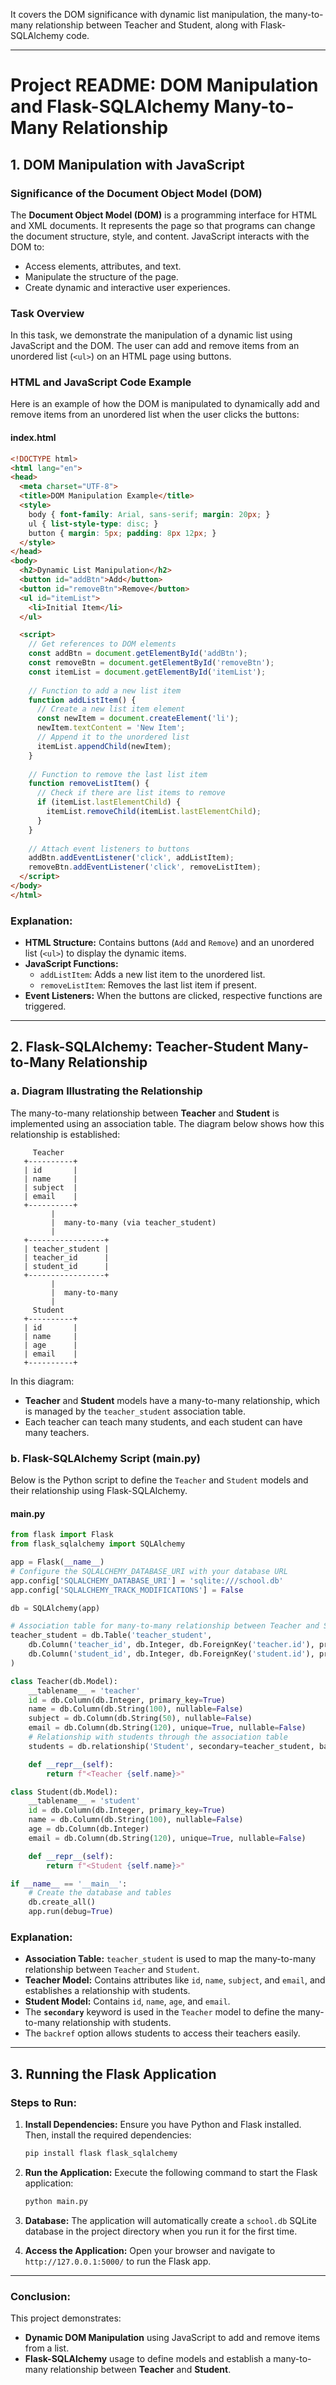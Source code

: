 It covers the DOM significance with dynamic list manipulation, the many-to-many relationship between Teacher and Student, along with Flask-SQLAlchemy code.

---

# **Project README: DOM Manipulation and Flask-SQLAlchemy Many-to-Many Relationship**

## **1. DOM Manipulation with JavaScript**

### **Significance of the Document Object Model (DOM)**

The **Document Object Model (DOM)** is a programming interface for HTML and XML documents. It represents the page so that programs can change the document structure, style, and content. JavaScript interacts with the DOM to:
- Access elements, attributes, and text.
- Manipulate the structure of the page.
- Create dynamic and interactive user experiences.

### **Task Overview**

In this task, we demonstrate the manipulation of a dynamic list using JavaScript and the DOM. The user can add and remove items from an unordered list (`<ul>`) on an HTML page using buttons.

### **HTML and JavaScript Code Example**

Here is an example of how the DOM is manipulated to dynamically add and remove items from an unordered list when the user clicks the buttons:

#### **index.html**
```html
<!DOCTYPE html>
<html lang="en">
<head>
  <meta charset="UTF-8">
  <title>DOM Manipulation Example</title>
  <style>
    body { font-family: Arial, sans-serif; margin: 20px; }
    ul { list-style-type: disc; }
    button { margin: 5px; padding: 8px 12px; }
  </style>
</head>
<body>
  <h2>Dynamic List Manipulation</h2>
  <button id="addBtn">Add</button>
  <button id="removeBtn">Remove</button>
  <ul id="itemList">
    <li>Initial Item</li>
  </ul>

  <script>
    // Get references to DOM elements
    const addBtn = document.getElementById('addBtn');
    const removeBtn = document.getElementById('removeBtn');
    const itemList = document.getElementById('itemList');
    
    // Function to add a new list item
    function addListItem() {
      // Create a new list item element
      const newItem = document.createElement('li');
      newItem.textContent = 'New Item';
      // Append it to the unordered list
      itemList.appendChild(newItem);
    }
    
    // Function to remove the last list item
    function removeListItem() {
      // Check if there are list items to remove
      if (itemList.lastElementChild) {
        itemList.removeChild(itemList.lastElementChild);
      }
    }
    
    // Attach event listeners to buttons
    addBtn.addEventListener('click', addListItem);
    removeBtn.addEventListener('click', removeListItem);
  </script>
</body>
</html>
```

### **Explanation:**
- **HTML Structure:** Contains buttons (`Add` and `Remove`) and an unordered list (`<ul>`) to display the dynamic items.
- **JavaScript Functions:**
  - `addListItem`: Adds a new list item to the unordered list.
  - `removeListItem`: Removes the last list item if present.
- **Event Listeners:** When the buttons are clicked, respective functions are triggered.

---

## **2. Flask-SQLAlchemy: Teacher-Student Many-to-Many Relationship**

### **a. Diagram Illustrating the Relationship**

The many-to-many relationship between **Teacher** and **Student** is implemented using an association table. The diagram below shows how this relationship is established:

```
     Teacher
   +----------+
   | id       |
   | name     |
   | subject  |
   | email    |
   +----------+
         |
         |  many-to-many (via teacher_student)
         |
   +-----------------+
   | teacher_student |
   | teacher_id      |
   | student_id      |
   +-----------------+
         |
         |  many-to-many
         |
     Student
   +----------+
   | id       |
   | name     |
   | age      |
   | email    |
   +----------+
```

In this diagram:
- **Teacher** and **Student** models have a many-to-many relationship, which is managed by the `teacher_student` association table.
- Each teacher can teach many students, and each student can have many teachers.

### **b. Flask-SQLAlchemy Script (main.py)**

Below is the Python script to define the `Teacher` and `Student` models and their relationship using Flask-SQLAlchemy.

#### **main.py**

```python
from flask import Flask
from flask_sqlalchemy import SQLAlchemy

app = Flask(__name__)
# Configure the SQLALCHEMY_DATABASE_URI with your database URL
app.config['SQLALCHEMY_DATABASE_URI'] = 'sqlite:///school.db'
app.config['SQLALCHEMY_TRACK_MODIFICATIONS'] = False

db = SQLAlchemy(app)

# Association table for many-to-many relationship between Teacher and Student
teacher_student = db.Table('teacher_student',
    db.Column('teacher_id', db.Integer, db.ForeignKey('teacher.id'), primary_key=True),
    db.Column('student_id', db.Integer, db.ForeignKey('student.id'), primary_key=True)
)

class Teacher(db.Model):
    __tablename__ = 'teacher'
    id = db.Column(db.Integer, primary_key=True)
    name = db.Column(db.String(100), nullable=False)
    subject = db.Column(db.String(50), nullable=False)
    email = db.Column(db.String(120), unique=True, nullable=False)
    # Relationship with students through the association table
    students = db.relationship('Student', secondary=teacher_student, backref=db.backref('teachers', lazy='dynamic'))

    def __repr__(self):
        return f"<Teacher {self.name}>"

class Student(db.Model):
    __tablename__ = 'student'
    id = db.Column(db.Integer, primary_key=True)
    name = db.Column(db.String(100), nullable=False)
    age = db.Column(db.Integer)
    email = db.Column(db.String(120), unique=True, nullable=False)

    def __repr__(self):
        return f"<Student {self.name}>"

if __name__ == '__main__':
    # Create the database and tables
    db.create_all()
    app.run(debug=True)
```

### **Explanation:**
- **Association Table:** `teacher_student` is used to map the many-to-many relationship between `Teacher` and `Student`.
- **Teacher Model:** Contains attributes like `id`, `name`, `subject`, and `email`, and establishes a relationship with students.
- **Student Model:** Contains `id`, `name`, `age`, and `email`.
- The **`secondary`** keyword is used in the `Teacher` model to define the many-to-many relationship with students.
- The `backref` option allows students to access their teachers easily.

---

## **3. Running the Flask Application**

### **Steps to Run:**
1. **Install Dependencies:**
   Ensure you have Python and Flask installed. Then, install the required dependencies:
   ```bash
   pip install flask flask_sqlalchemy
   ```

2. **Run the Application:**
   Execute the following command to start the Flask application:
   ```bash
   python main.py
   ```

3. **Database:**
   The application will automatically create a `school.db` SQLite database in the project directory when you run it for the first time.

4. **Access the Application:**
   Open your browser and navigate to `http://127.0.0.1:5000/` to run the Flask app.

---

### **Conclusion:**
This project demonstrates:
- **Dynamic DOM Manipulation** using JavaScript to add and remove items from a list.
- **Flask-SQLAlchemy** usage to define models and establish a many-to-many relationship between **Teacher** and **Student**.

